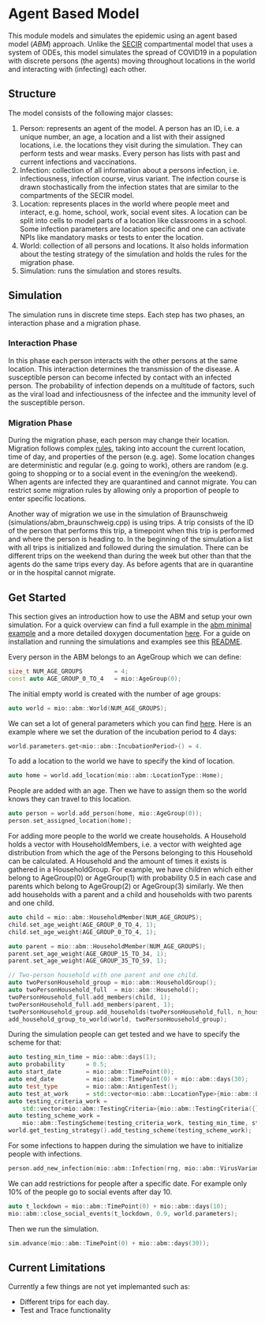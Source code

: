 # Agent Based Model

This module models and simulates the epidemic using an agent based model (*ABM*) approach. Unlike the [SECIR](../ode_secir/README.md) compartmental model that uses a system of ODEs, this model simulates the spread of COVID19 in a population with discrete persons (the agents) moving throughout locations in the world and interacting with (infecting) each other.

## Structure

The model consists of the following major classes:

1. Person: represents an agent of the model. A person has an ID, i.e. a unique number, an age, a location and a list with their assigned locations, i.e. the locations they visit during the simulation. They can perform tests and wear masks. Every person has lists with past and current infections and vaccinations.
2. Infection: collection of all information about a persons infection, i.e. infectiousness, infection course, virus variant. The infection course is drawn stochastically from the infection states that are similar to the compartments of the SECIR model.
3. Location: represents places in the world where people meet and interact, e.g. home, school, work, social event sites. A location can be split into cells to model parts of a location like classrooms in a school. Some infection parameters are location specific and one can activate NPIs like mandatory masks or tests to enter the location.
4. World: collection of all persons and locations. It also holds information about the testing strategy of the simulation and holds the rules for the migration phase.
5. Simulation: runs the simulation and stores results.

## Simulation

The simulation runs in discrete time steps. Each step has two phases, an interaction phase and a migration phase.

### Interaction Phase

In this phase each person interacts with the other persons at the same location. This interaction determines the transmission of the disease. A susceptible person can become infected by contact with an infected person. The probability of infection depends on a multitude of factors, such as the viral load and infectiousness of the infectee and the immunity level of the susceptible person.

### Migration Phase

During the migration phase, each person may change their location. Migration follows complex [rules](../abm/migration_rules.cpp), taking into account the current location, time of day, and properties of the person (e.g. age). Some location changes are deterministic and regular (e.g. going to work), others are random (e.g. going to shopping or to a social event in the evening/on the weekend). When agents are infected they are quarantined and cannot migrate. You can restrict some migration rules by allowing only a proportion of people to enter specific locations.

Another way of migration we use in the simulation of Braunschweig (simulations/abm_braunschweig.cpp) is using trips. A trip consists of the ID of the person that performs this trip, a timepoint when this trip is performed and where the person is heading to. In the beginning of the simulation a list with all trips is initialized and followed during the simulation. There can be different trips on the weekend than during the week but other than that the agents do the same trips every day. As before agents that are in quarantine or in the hospital cannot migrate.

## Get Started

This section gives an introduction how to use the ABM and setup your own simulation. For a quick overview can find a full example in the [abm minimal example](../../examples/abm_minimal.cpp) and a more detailed doxygen documentation [here](https://scicompmod.github.io/memilio/documentation/index.html ). For a guide on installation and running the simulations and examples see this [README](../../README.md).

Every person in the ABM belongs to an AgeGroup which we can define:

```cpp
size_t NUM_AGE_GROUPS         = 4;
const auto AGE_GROUP_0_TO_4   = mio::AgeGroup(0);
```

The initial empty world is created with the number of age groups:

```cpp
auto world = mio::abm::World(NUM_AGE_GROUPS);
```

We can set a lot of general parameters which you can find [here](../abm/parameters.h). Here is an example where we set the duration of the incubation period to 4 days:

```cpp
world.parameters.get<mio::abm::IncubationPeriod>() = 4.
```

To add a location to the world we have to specify the kind of location.

```cpp
auto home = world.add_location(mio::abm::LocationType::Home);
```

People are added with an age. Then we have to assign them so the world knows they can travel to this location.

```cpp
auto person = world.add_person(home, mio::AgeGroup(0));
person.set_assigned_location(home);
```

For adding more people to the world we create households. A Household holds a vector with HouseholdMembers, i.e. a vector with weighted age distribution from which the age of the Persons belonging to this Household can be calculated. A Household and the amount of times it exists is gathered in a HouseholdGroup.
For example, we have children which either belong to AgeGroup(0) or AgeGroup(1) with probability 0.5 in each case and parents which belong to AgeGroup(2) or AgeGroup(3) similarly. We then add households with a parent and a child and households with two parents and one child.

```cpp
auto child = mio::abm::HouseholdMember(NUM_AGE_GROUPS);
child.set_age_weight(AGE_GROUP_0_TO_4, 1);
child.set_age_weight(AGE_GROUP_0_TO_4, 1);

auto parent = mio::abm::HouseholdMember(NUM_AGE_GROUPS);
parent.set_age_weight(AGE_GROUP_15_TO_34, 1);
parent.set_age_weight(AGE_GROUP_35_TO_59, 1);

// Two-person household with one parent and one child.
auto twoPersonHousehold_group = mio::abm::HouseholdGroup();
auto twoPersonHousehold_full  = mio::abm::Household();
twoPersonHousehold_full.add_members(child, 1);
twoPersonHousehold_full.add_members(parent, 1);
twoPersonHousehold_group.add_households(twoPersonHousehold_full, n_households);
add_household_group_to_world(world, twoPersonHousehold_group);

```

During the simulation people can get tested and we have to specify the scheme for that:

```cpp
auto testing_min_time = mio::abm::days(1);
auto probability      = 0.5;
auto start_date       = mio::abm::TimePoint(0);
auto end_date         = mio::abm::TimePoint(0) + mio::abm::days(30);
auto test_type        = mio::abm::AntigenTest();
auto test_at_work     = std::vector<mio::abm::LocationType>{mio::abm::LocationType::Work};
auto testing_criteria_work =
    std::vector<mio::abm::TestingCriteria>{mio::abm::TestingCriteria({}, test_at_work, {})};
auto testing_scheme_work =
    mio::abm::TestingScheme(testing_criteria_work, testing_min_time, start_date, end_date, test_type, probability);
world.get_testing_strategy().add_testing_scheme(testing_scheme_work);
```

For some infections to happen during the simulation we have to initialize people with infections.

```cpp
person.add_new_infection(mio::abm::Infection(rng, mio::abm::VirusVariant::Wildtype, person.get_age(), world.parameters, start_date, infection_state));
```

We can add restrictions for people after a specific date. For example only 10% of the people go to social events after day 10.

```cpp
auto t_lockdown = mio::abm::TimePoint(0) + mio::abm::days(10);
mio::abm::close_social_events(t_lockdown, 0.9, world.parameters);
```

Then we run the simulation.

```cpp
sim.advance(mio::abm::TimePoint(0) + mio::abm::days(30));
```

## Current Limitations

Currently a few things are not yet implemanted such as:

- Different trips for each day.
- Test and Trace functionality
